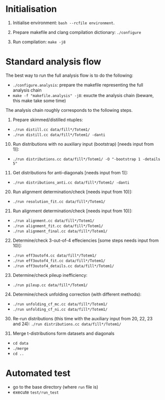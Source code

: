 # Initialisation
 1) Initialise environment: `bash --rcfile environment`.

 2) Prepare makefile and clang compilation dictionary: `./configure`

 3) Run compilation: `make -j8`



# Standard analysis flow

The best way to run the full analysis flow is to do the following:
 * `./configure.analysis`: prepare the makefile representing the full analysis chain
 * `make -f "makefile.analysis" -j8`: exucte the analysis chain (beware, this make take some time)

The analysis chain roughly corresponds to the following steps.

1) Prepare skimmed/distilled ntuples:
 * `./run distill.cc data/fill*/Totem1/`
 * `./run distill.cc data/fill*/Totem1/ -danti`

10) Run distributions with no auxiliary input (bootstrap) [needs input from 1)]:
 * `./run distributions.cc data/fill*/Totem1/ -O "-bootstrap 1 -details 5"`

11) Get distributions for anti-diagonals [needs input from 1)]:
 * `./run distributions_anti.cc data/fill*/Totem1/ -danti`

20) Run alignment determination/check [needs input from 10)]:
 * `./run resolution_fit.cc data/fill*/Totem1/`

21) Run alignment determination/check [needs input from 10)]:
 * `./run alignment.cc data/fill*/Totem1/`
 * `./run alignment_fit.cc data/fill*/Totem1/`
 * `./run alignment_final.cc data/fill*/Totem1/`

22) Determine/check 3-out-of-4 effeciencies [some steps needs input from 10)]:
 * `./run eff3outof4.cc data/fill*/Totem1/`
 * `./run eff3outof4_fit.cc data/fill*/Totem1/`
 * `./run eff3outof4_details.cc data/fill*/Totem1/`

23) Determine/check pileup inefficiency:
 * `./run pileup.cc data/fill*/Totem1/`

24) Determine/check unfolding correction (with different methods):
 * `./run unfolding_cf_mc.cc data/fill*/Totem1/`
 * `./run unfolding_cf_ni.cc data/fill*/Totem1/`

30) Re-run distributions (this time with the auxiliary input from 20, 22, 23 and 24):
 `./run distributions.cc data/fill*/Totem1/`

40) Merge t-distributions form datasets and diagonals
 * `cd data`
 * `./merge`
 * `cd ..`



# Automated test
 * go to the base directory (where `run` file is)
 * execute `test/run_test`
